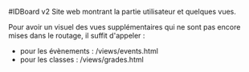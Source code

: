 #IDBoard v2
Site web montrant la partie utilisateur et quelques vues.

Pour avoir un visuel des vues supplémentaires qui ne sont pas encore mises dans le routage, il suffit
d'appeler :
- pour les évènements : /views/events.html
- pour les classes : /views/grades.html